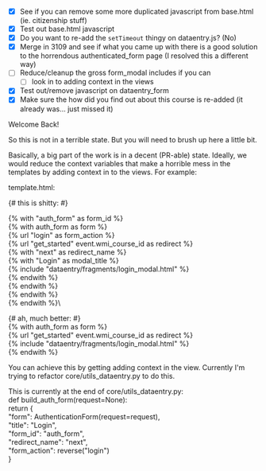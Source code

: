 - [x] See if you can remove some more duplicated javascript from base.html (ie. citizenship stuff)
- [x] Test out base.html javascript
- [x] Do you want to re-add the `setTimeout` thingy on dataentry.js? (No)
- [x] Merge in 3109 and see if what you came up with there is a good solution to the horrendous authenticated_form page (I resolved this a different way)
- [ ] Reduce/cleanup the gross form_modal includes if you can
  - [ ] look in to adding context in the views
- [x] Test out/remove javascript on dataentry_form
- [x] Make sure the how did you find out about this course is re-added (it already was... just missed it)

Welcome Back!

So this is not in a terrible state. But you will need to brush up here a little bit.

Basically, a big part of the work is in a decent (PR-able) state. Ideally, we would reduce the context variables that make a horrible mess in the templates by adding context in to the views. For example:

template.html:

{# this is shitty: #}

{% with "auth_form" as form_id %}\
  {% with auth_form as form %}\
      {% url "login"  as form_action %}\
      {% url "get_started"  event.wmi_course_id as redirect %}\
      {% with "next" as redirect_name %}\
      {% with "Login" as modal_title %}\
          {% include "dataentry/fragments/login_modal.html" %}\
      {% endwith %}\
      {% endwith %}\
  {% endwith %}\
{% endwith %}\

{# ah, much better: #}\
{% with auth_form as form %}\
    {% url "get_started"  event.wmi_course_id as redirect %}\
      {% include "dataentry/fragments/login_modal.html" %}\
{% endwith %}

You can achieve this by getting adding context in the view. Currently I'm trying to refactor core/utils_dataentry.py to do this.

This is currently at the end of core/utils_dataentry.py:\
def build_auth_form(request=None):\
    return {\
            "form": AuthenticationForm(request=request),\
            "title": "Login",\
            "form_id": "auth_form",\
            "redirect_name": "next",\
            "form_action": reverse("login")\
            }
